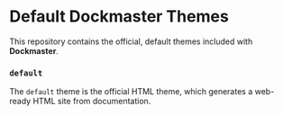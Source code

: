 # Default Dockmaster Themes
This repository contains the official, default themes included with **Dockmaster**.

### `default`
The `default` theme is the official HTML theme, which generates a web-ready HTML site from documentation.
